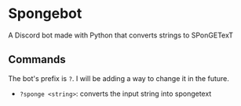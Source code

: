 # Spongebot
A Discord bot made with Python that converts strings to SPonGETexT

## Commands

The bot's prefix is ``?``. I will be adding a way to change it in the future.

* ``?sponge <string>``: converts the input string into spongetext